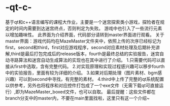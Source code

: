 # -qt-c-
基于qt和c++语言编写的课程大作业，主要是一个迷宫探索类小游戏，探险者在规定的时间内需要到达迷宫终点，否则判定为失败。
游戏中也引入了一些流行元素以增加趣味性。
此界面为介绍界面，代码部分请转到master界面进行观看。
关于master界面：游戏代码均在MazeMaster文件夹中，依照上传的次序已经标记为first，second和third，first对应游戏程序，second对应素材处理及后期补充讲解,third是最后打包完成后的release版本，fourth是最终总结的实验报告，迷宫自动寻路算法和迷宫自动生成算法的实现也在其中进行了介绍。
1.只需要代码可以直接从first中选取，含有完整代码。
2.对实现原理和实现过程感兴趣可以移步fourth中的实验报告，里面有较为详细的介绍。
3.如果对后期处理（图片素材、bgm感兴趣）可以到second中寻找，有完整的素材。
4.third中上传了完整的qt系统配置以供参考，另外也将程序和对应控件打包成了一个exe文件（无需下载qt可直接运行）,即为MazeMaster_boxed文件，也可以自取。
最后提醒：这些文件都在branch分支中的master内，不要在main里面找啦，这里只有这一个介绍~

